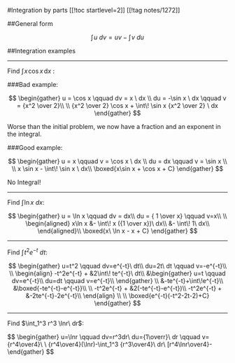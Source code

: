 #Integration by parts
[[!toc startlevel=2]]
[[!tag notes/1272]]

##General form

$$
\int\!u\ dv = uv - \int\!v\ du
$$

##Integration examples

- - -

Find $\int \! x \! \cos x \, \mathrm{d} x$ :

###Bad example:

$$
\begin{gather}
u = \cos x \qquad  dv = x \ dx \\
du = -\sin x \ dx \qquad  v = {x^2 \over 2}\\
\\
{x^2 \over 2} \cos x + \int\! \sin x {x^2 \over 2} \ dx
\end{gather}
$$

Worse than the initial problem, we now have a fraction and an exponent
in the integral.


###Good example:

$$
\begin{gather}
u = x   \qquad v = \cos x \ dx \\
du = dx \qquad v = \sin x \\
\\
x \sin x - \int\! \sin x \ dx\\
\boxed{x\sin x + \cos x + C}
\end{gather}
$$

No Integral!

- - -

Find $\int\! \ln x \ dx$:

$$
\begin{gather}
u = \ln x         \qquad dv = dx\\
du = { 1 \over x} \qquad v=x\\
\\
\begin{aligned}
x\ln x &- \int\! x ({1 \over x})\ dx\\
&- \int\! 1\ dx\\
\end{aligned}\\
\boxed{x\ \ln x - x + C}
\end{gather}
$$

- - -

Find $\int\!t^2e^{-t}\ dt$:

$$
\begin{gather}
u=t^2 \qquad dv=e^{-t}\ dt\\
du=2t\ dt \qquad v=-e^{-t}\\
\\
\begin{align}
-t^2e^{-t} + &2\int\! te^{-t}\ dt\\
&\begin{gather}
u=t \qquad dv=e^{-t}\\
du=dt \qquad v=e^{-t}\\
\end{gather}
\\
&-te^{-t}+\int\!e^{-t}\\
&\boxed{-te^{-t}-e^{-t}}\\
\\
-t^2e^{-t} + &2(-te^{-t}-e^{-t})\\
-t^2e^{-t} + &-2te^{-t}-2e^{-t}\\
\end{align}
\\ \\
\boxed{e^{-t}(-t^2-2t-2)+C}
\end{gather}
$$

- - -

Find $\int_1^3 r^3 \lnr\ dr$:

$$
\begin{gather}
u=\lnr \qquad dv=r^3dr\\
du={1\overr}\ dr \qquad v={r^4\over4}\\
\\
{r^4\over4}(\lnr)-\int_1^3 {r^3\over4}\ dr\\
[r^4\lnr\over4}-
\end{gather}
$$
